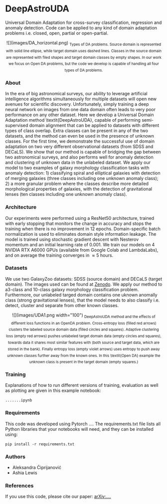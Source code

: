 # DeepAstroUDA
Universal Domain Adaptation for cross-survey classification, regression and anomaly detection. Code can be applied to any kind of domain adaptation problems i.e. closed, open, partial or open-partial. 

<div align="center">
![](images/DA_horizontal.png)
<sub>Types of DA problems. Source domain is represented with solid line ellipse, while target domain uses dashed lines. Classes in the source domain are represented with filed shapes and target domain classes by empty shapes. In our work we focus on Open DA problems, but the code we develop is capable of handling all four types of DA problems.</sub>
</div>

### About
In the era of big astronomical surveys, our ability to leverage artificial intelligence algorithms simultaneously for multiple datasets will open new avenues for scientific discovery. Unfortunately, simply training a deep neural network on images from one data domain often leads to very poor performance on any other dataset. Here we develop a Universal Domain Adaptation method \textit{DeepAstroUDA}, capable of performing semi-supervised domain alignment that can be applied to datasets with different types of class overlap. Extra classes can be present in any of the two datasets, and the method can even be used in the presence of unknown classes. For the first time, we demonstrate the successful use of domain adaptation on two very different observational datasets (from SDSS and DECaLS). We show that our method is capable of bridging the gap between two astronomical surveys, and also performs well for anomaly detection and clustering of unknown data in the unlabeled dataset. We apply our model to two examples of galaxy morphology classification tasks with anomaly detection: 1) classifying spiral and elliptical galaxies with detection of merging galaxies (three classes including one unknown anomaly class); 2) a more granular problem where the classes describe more detailed morphological properties of galaxies, with the detection of gravitational lenses (ten classes including one unknown anomaly class).

### Architecture
Our experiments were performed using a ResNet50 architecture, trained with early stopping that monitors the change in accuracy and stops the training when there is no improvement in 12 epochs. Domain-specific batch normalization is used to eliminates domain style information leakage. The model is trained using stochastic gradient descent with Nesterov momentum and an initial learning rate of $0.001$. We train our models on 4 NVIDIA RTX A6000 GPUs (available from Google Colab and LambdaLabs), and on average the training converges in ${\approx}5$ hours. 

### Datasets
We use two GalaxyZoo datasets: SDSS (source domain) and DECaLS (target domain). The images used can be found at [Zenodo](https://....). We apply our method to a3-class and 10-class galaxy morphology classification problem. Furthermore, our unlabeled targed domain contains one uknown anomally class (strong gravitational lenses), that the model needs to also classify i.e. detect, cluster and separate from other known classes.


<div align="center">
![](images/UDA1.png width="100")
<sub>DeepAstroUDA method and the effects of different loss functions in an OpenDA problem. Cross-entropy loss (filled red arrows) clusters the labeled source domain data (filled circles and squares). Adaptive clustering loss (empty red arrows) pushes unlabeled target domain data (empty circles and squares), towards data it shares most similar features with (both source and target data, which are stored in the bank). Finally entropy loss (empty violet arrows) uses entropy to push away unknown classes further away from the known ones. In this \textit{Open DA} example the unknown class is present in the target domain (empty squares.)</sub>
</div>

### Training
Explanations of how to run different versions of training, evaluation as well as plotting are given in this example notebook: 
```
.......ipynb 
```

### Requirements
This code was developed using Pytorch .... The requirements.txt file lists all Python libraries that your notebooks will need, and they can be installed using:
```
pip install -r requirements.txt
```

### Authors
- Aleksandra Ćiprijanović
- Ashia Lewis

### References
If you use this code, please cite our paper: [arXiv:....](.....)

